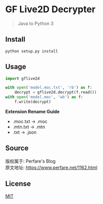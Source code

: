 # GF Live2D Decrypter
> Java to Python 3

## Install
```
python setup.py install
```

## Usage
```python
import gflive2d

with open('model.moc.txt', 'rb') as f:
    decrypt = gflive2d.decrypt(f.read())
with open('model.moc', 'wb') as f:
    f.write(decrypt)
```

**Extension Rename Guide**
* .moc.txt → .moc
* .mtn.txt → .mtn
* .txt → .json

## Source
版权属于: Perfare's Blog<br>
原文地址: https://www.perfare.net/1162.html

## License
[MIT](https://github.com/KOZ39/GF-Live2D-Decrypter/blob/master/LICENSE)
